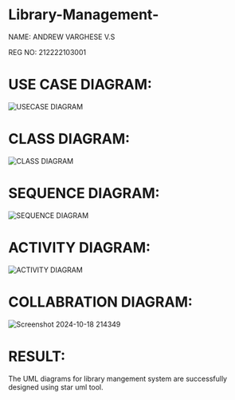 # Library-Management-

NAME: ANDREW VARGHESE V.S

REG NO: 212222103001

# USE CASE DIAGRAM:
![USECASE DIAGRAM](https://github.com/user-attachments/assets/4c874031-7ce5-4d3d-8785-3821edc2a893)

# CLASS DIAGRAM:
![CLASS DIAGRAM](https://github.com/user-attachments/assets/a17b9109-b7d0-42be-8f7f-e5cf65ab47fa)

# SEQUENCE DIAGRAM:
![SEQUENCE DIAGRAM](https://github.com/user-attachments/assets/d66093a8-3976-4b8b-8d00-6d537352826a)

# ACTIVITY DIAGRAM:
![ACTIVITY DIAGRAM](https://github.com/user-attachments/assets/e0ff893c-c4bc-4105-8cc8-f31a1c72754a)

# COLLABRATION DIAGRAM:
![Screenshot 2024-10-18 214349](https://github.com/user-attachments/assets/df6aa3ee-c06c-4748-8f47-0aeaebf7df70)

# RESULT:

The UML diagrams for library mangement system are successfully designed using star uml tool.
